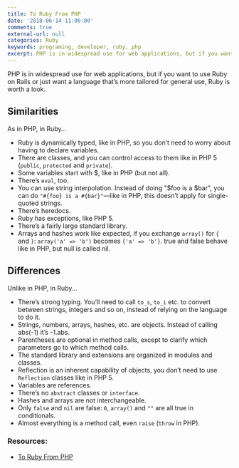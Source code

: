 ```yaml
---
title: To Ruby From PHP
date: '2018-06-14 11:00:00'
comments: true
external-url: null
categories: Ruby
keywords: programing, developer, ruby, php
excerpt: PHP is in widespread use for web applications, but if you want to use Ruby on Rails or just want a language that’s more tailored for general use, Ruby is worth a look.
---
```


PHP is in widespread use for web applications, but if you want to use Ruby on Rails or just want a language that’s more tailored for general use, Ruby is worth a look.

## Similarities

As in PHP, in Ruby…

- Ruby is dynamically typed, like in PHP, so you don’t need to worry about having to declare variables.
- There are classes, and you can control access to them like in PHP 5 (`public`, `protected` and `private`).
- Some variables start with $, like in PHP (but not all).
- There’s `eval`, too.
- You can use string interpolation. Instead of doing "$foo is a $bar", you can do `"#{foo} is a #{bar}"`—like in PHP, this doesn’t apply for single-quoted strings.
- There’s heredocs.
- Ruby has exceptions, like PHP 5.
- There’s a fairly large standard library.
- Arrays and hashes work like expected, if you exchange `array()` for `{` and `}`: `array('a' => 'b')` becomes `{'a' => 'b'}`.
true and false behave like in PHP, but null is called nil.

## Differences

Unlike in PHP, in Ruby…

- There’s strong typing. You’ll need to call `to_s`, `to_i` etc. to convert between strings, integers and so on, instead of relying on the language to do it.
- Strings, numbers, arrays, hashes, etc. are objects. Instead of calling abs(-1) it’s -1.abs.
- Parentheses are optional in method calls, except to clarify which parameters go to which method calls.
- The standard library and extensions are organized in modules and classes.
- Reflection is an inherent capability of objects, you don’t need to use `Reflection` classes like in PHP 5.
- Variables are references.
- There’s no `abstract` classes or `interface`.
- Hashes and arrays are not interchangeable.
- Only `false` and `nil` are false: `0`, `array()` and `""` are all true in conditionals.
- Almost everything is a method call, even `raise` (`throw` in PHP).

### Resources:

- [To Ruby From PHP](https://www.ruby-lang.org/en/documentation/ruby-from-other-languages/to-ruby-from-php/)
